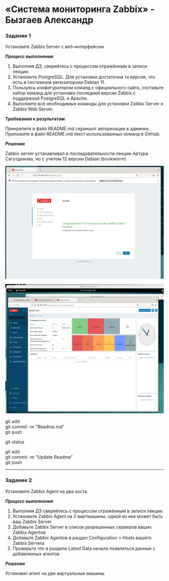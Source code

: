 # «Система мониторинга Zabbix» - Бызгаев Александр

### Задание 1

Установите Zabbix Server с веб-интерфейсом.

**Процесс выполнения**

1) Выполняя ДЗ, сверяйтесь с процессом отражённым в записи лекции.
2) Установите PostgreSQL. Для установки достаточна та версия, что есть в системном репозитороии Debian 11.
3) Пользуясь конфигуратором команд с официального сайта, составьте набор команд для установки последней версии Zabbix с поддержкой PostgreSQL и Apache.
4) Выполните все необходимые команды для установки Zabbix Server и Zabbix Web Server.  

**Требования к результатам**  

Прикрепите в файл README.md скриншот авторизации в админке.  
Приложите в файл README.md текст использованных команд в GitHub.

 ***Решение***

 Zabbix server устанавливал в последовательности лекции Артура Сагутдинова, но с учетом 12 версии Debian (bookworm) 
 
![Image alt](https://github.com/Byzgaev-I/Monitoring-System-Zabbix-1/blob/main/Авторизация.png)

![Image alt](https://github.com/Byzgaev-I/Monitoring-System-Zabbix-1/blob/main/Авторизация%202.png)

git add  
git commit -m "Readme.md"  
git push  
  
git status  
  
git add  
git commit -m "Update Readme"  
git push  

---

### Задание 2

Установите Zabbix Agent на два хоста.

***Процесс выполнения***

 1. Выполняя ДЗ сверяйтесь с процессом отражённым в записи лекции.
 2. Установите Zabbix Agent на 2 виртмашины, одной из них может быть ваш Zabbix Server
 3. Добавьте Zabbix Server в список разрешенных серверов ваших Zabbix Agentов
 4. Добавьте Zabbix Agentов в раздел Configuration > Hosts вашего Zabbix Servera
 5. Проверьте что в разделе Latest Data начали появляться данные с добавленных агентов

 ***Решение***

Установил агент на две виртуальные машины.




